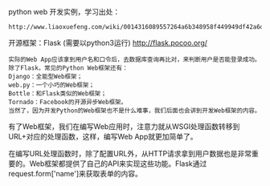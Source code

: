 python web 开发实例，学习出处：


    http://www.liaoxuefeng.com/wiki/0014316089557264a6b348958f449949df42a6d3a2e542c000/0014320118765877e93ecea4e6449acb157e9efae8b40b6000



开源框架：Flask (需要以python3运行)
    http://flask.pocoo.org/

	实际的Web App应该拿到用户名和口令后，去数据库查询再比对，来判断用户是否能登录成功。
	除了Flask，常见的Python Web框架还有：
	Django：全能型Web框架；
	web.py：一个小巧的Web框架；
	Bottle：和Flask类似的Web框架；
	Tornado：Facebook的开源异步Web框架。
	当然了，因为开发Python的Web框架也不是什么难事，我们后面也会讲到开发Web框架的内容。


有了Web框架，我们在编写Web应用时，注意力就从WSGI处理函数转移到URL+对应的处理函数，这样，编写Web App就更加简单了。

在编写URL处理函数时，除了配置URL外，从HTTP请求拿到用户数据也是非常重要的。Web框架都提供了自己的API来实现这些功能。Flask通过request.form['name']来获取表单的内容。

